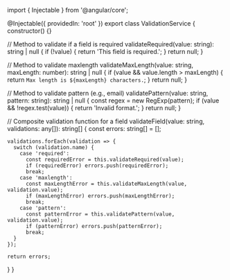 import { Injectable } from '@angular/core';

@Injectable({
  providedIn: 'root'
})
export class ValidationService {
  constructor() {}

  // Method to validate if a field is required
  validateRequired(value: string): string | null {
    if (!value) {
      return 'This field is required.';
    }
    return null;
  }

  // Method to validate maxlength
  validateMaxLength(value: string, maxLength: number): string | null {
    if (value && value.length > maxLength) {
      return `Max length is ${maxLength} characters.`;
    }
    return null;
  }

  // Method to validate pattern (e.g., email)
  validatePattern(value: string, pattern: string): string | null {
    const regex = new RegExp(pattern);
    if (value && !regex.test(value)) {
      return 'Invalid format.';
    }
    return null;
  }

  // Composite validation function for a field
  validateField(value: string, validations: any[]): string[] {
    const errors: string[] = [];

    validations.forEach(validation => {
      switch (validation.name) {
        case 'required':
          const requiredError = this.validateRequired(value);
          if (requiredError) errors.push(requiredError);
          break;
        case 'maxlength':
          const maxLengthError = this.validateMaxLength(value, validation.value);
          if (maxLengthError) errors.push(maxLengthError);
          break;
        case 'pattern':
          const patternError = this.validatePattern(value, validation.value);
          if (patternError) errors.push(patternError);
          break;
      }
    });

    return errors;
  }
}

